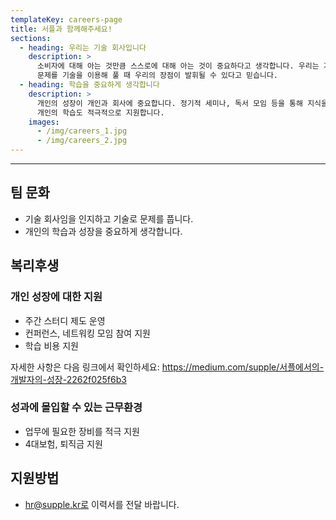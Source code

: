 ```yaml
---
templateKey: careers-page
title: 서플과 함께해주세요!
sections:
  - heading: 우리는 기술 회사입니다
    description: >
      소비자에 대해 아는 것만큼 스스로에 대해 아는 것이 중요하다고 생각합니다. 우리는 기술 회사이고
      문제를 기술을 이용해 풀 때 우리의 장점이 발휘될 수 있다고 믿습니다.
  - heading: 학습을 중요하게 생각합니다
    description: >
      개인의 성장이 개인과 회사에 중요합니다. 정기적 세미나, 독서 모임 등을 통해 지식을 함께 나누며
      개인의 학습도 적극적으로 지원합니다.
    images:
      - /img/careers_1.jpg
      - /img/careers_2.jpg
---
```


---

## 팀 문화

- 기술 회사임을 인지하고 기술로 문제를 풉니다.
- 개인의 학습과 성장을 중요하게 생각합니다.

## 복리후생

### 개인 성장에 대한 지원

- 주간 스터디 제도 운영
- 컨퍼런스, 네트워킹 모임 참여 지원
- 학습 비용 지원

자세한 사항은 다음 링크에서 확인하세요: https://medium.com/supple/서플에서의-개발자의-성장-2262f025f6b3

### 성과에 몰입할 수 있는 근무환경

- 업무에 필요한 장비를 적극 지원
- 4대보험, 퇴직금 지원

## 지원방법

- hr@supple.kr로 이력서를 전달 바랍니다.
